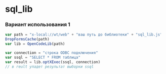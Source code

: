# sql_lib
### Вариант использования 1
```javascript
var path = "x-local://wt/web" + "ваш путь до библиотеки" + "sql_lib.js"
DropFormsCache(path)
var lib = OpenCodeLib(path)

var connection = "строка ODBC подключения"
var ssql = "SELECT * FROM таблица"
var result = lib.optXExec(ssql, connection)
// в reult упадет результат выборки ssql
```
